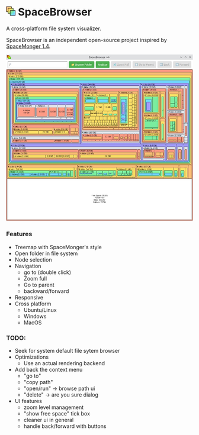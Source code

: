# <img src="web/logo.svg " height="25">  SpaceBrowser

A cross-platform file system visualizer.

SpaceBrowser is an independent open-source project inspired by [SpaceMonger 1.4](https://github.com/seanofw/spacemonger1).


<img src="web/screenshot.jpg ">

### Features
 - Treemap with SpaceMonger's style
 - Open folder in file system
 - Node selection
 - Navigation
    - go to (double click)
    - Zoom full
    - Go to parent
    - backward/forward
 - Responsive
 - Cross platform
   - Ubuntu/Linux
   - Windows
   - MacOS

### TODO:
 - Seek for system default file sytem browser
 - Optimizations
   - Use an actual rendering backend
 - Add back the context menu
   - "go to"
   - "copy path"
   - "open/run" -> browse path ui
   - "delete" -> are you sure dialog
 - UI features
   - zoom level management
   - "show free space" tick box
   - cleaner ui in general
   - handle back/forward with buttons

